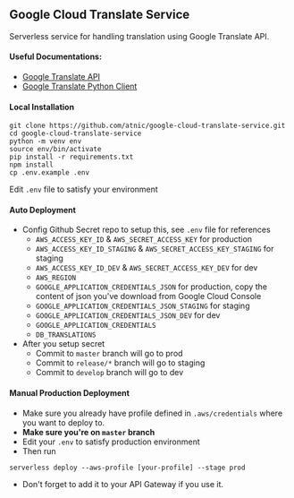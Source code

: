 ## Google Cloud Translate Service

Serverless service for handling translation using Google Translate API.

#### Useful Documentations:
- [Google Translate API](https://cloud.google.com/translate/docs/)
- [Google Translate Python Client](https://cloud.google.com/translate/docs/reference/libraries/v2/python)

#### Local Installation

```
git clone https://github.com/atnic/google-cloud-translate-service.git
cd google-cloud-translate-service
python -m venv env
source env/bin/activate
pip install -r requirements.txt
npm install
cp .env.example .env
```

Edit `.env` file to satisfy your environment

#### Auto Deployment

- Config Github Secret repo to setup this, see `.env` file for references
    - `AWS_ACCESS_KEY_ID` & `AWS_SECRET_ACCESS_KEY` for production
    - `AWS_ACCESS_KEY_ID_STAGING` & `AWS_SECRET_ACCESS_KEY_STAGING` for staging
    - `AWS_ACCESS_KEY_ID_DEV` & `AWS_SECRET_ACCESS_KEY_DEV` for dev
    - `AWS_REGION`
    - `GOOGLE_APPLICATION_CREDENTIALS_JSON` for production, copy the content of json you've download from Google Cloud Console
    - `GOOGLE_APPLICATION_CREDENTIALS_JSON_STAGING` for staging
    - `GOOGLE_APPLICATION_CREDENTIALS_JSON_DEV` for dev
    - `GOOGLE_APPLICATION_CREDENTIALS`
    - `DB_TRANSLATIONS`
- After you setup secret
    - Commit to `master` branch will go to prod
    - Commit to `release/*` branch will go to staging
    - Commit to `develop` branch will go to dev

#### Manual Production Deployment

- Make sure you already have profile defined in `.aws/credentials` where you want to deploy to.
- **Make sure you're on `master` branch**
- Edit your `.env` to satisfy production environment
- Then run
```
serverless deploy --aws-profile [your-profile] --stage prod
```
- Don't forget to add it to your API Gateway if you use it.
